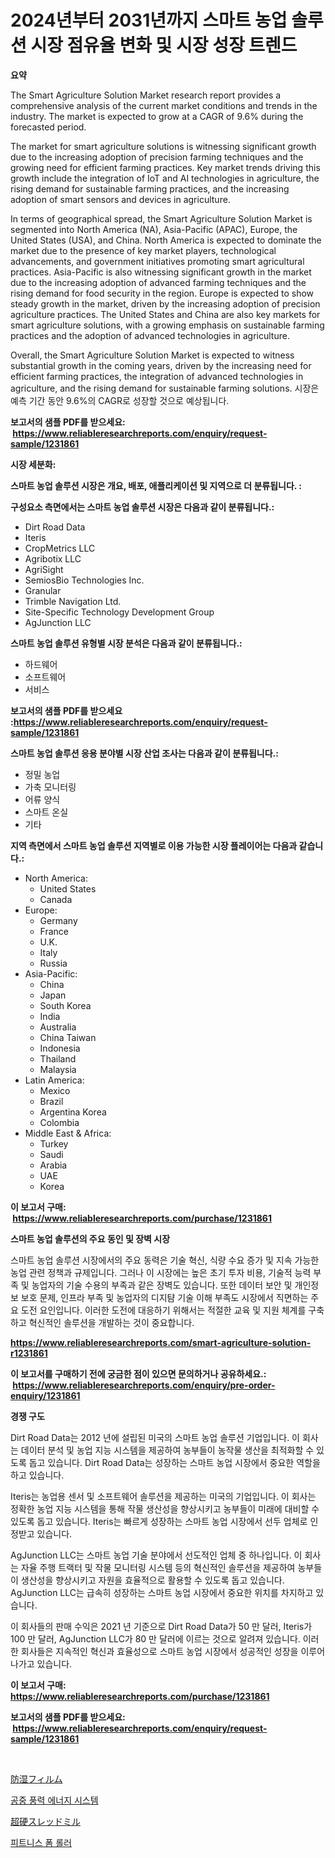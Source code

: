 <p><h1>2024년부터 2031년까지 스마트 농업 솔루션 시장 점유율 변화 및 시장 성장 트렌드</h1></p><p><strong>요약</strong></p>
<p><p>The Smart Agriculture Solution Market research report provides a comprehensive analysis of the current market conditions and trends in the industry. The market is expected to grow at a CAGR of 9.6% during the forecasted period.</p><p>The market for smart agriculture solutions is witnessing significant growth due to the increasing adoption of precision farming techniques and the growing need for efficient farming practices. Key market trends driving this growth include the integration of IoT and AI technologies in agriculture, the rising demand for sustainable farming practices, and the increasing adoption of smart sensors and devices in agriculture.</p><p>In terms of geographical spread, the Smart Agriculture Solution Market is segmented into North America (NA), Asia-Pacific (APAC), Europe, the United States (USA), and China. North America is expected to dominate the market due to the presence of key market players, technological advancements, and government initiatives promoting smart agricultural practices. Asia-Pacific is also witnessing significant growth in the market due to the increasing adoption of advanced farming techniques and the rising demand for food security in the region. Europe is expected to show steady growth in the market, driven by the increasing adoption of precision agriculture practices. The United States and China are also key markets for smart agriculture solutions, with a growing emphasis on sustainable farming practices and the adoption of advanced technologies in agriculture.</p><p>Overall, the Smart Agriculture Solution Market is expected to witness substantial growth in the coming years, driven by the increasing need for efficient farming practices, the integration of advanced technologies in agriculture, and the rising demand for sustainable farming solutions.  시장은 예측 기간 동안 9.6%의 CAGR로 성장할 것으로 예상됩니다.</p></p>
<p><strong>보고서의 샘플 PDF를 받으세요: &nbsp;<a href="https://www.reliableresearchreports.com/enquiry/request-sample/1231861">https://www.reliableresearchreports.com/enquiry/request-sample/1231861</a></strong></p>
<p><strong>시장 세분화:</strong></p>
<p><strong> 스마트 농업 솔루션 시장은 개요, 배포, 애플리케이션 및 지역으로 더 분류됩니다. :</strong></p>
<p><strong>구성요소 측면에서는 스마트 농업 솔루션 시장은 다음과 같이 분류됩니다.:</strong></p>
<p><ul><li>Dirt Road Data</li><li>Iteris</li><li>CropMetrics LLC</li><li>Agribotix LLC</li><li>AgriSight</li><li>SemiosBio Technologies Inc.</li><li>Granular</li><li>Trimble Navigation Ltd.</li><li>Site-Specific Technology Development Group</li><li>AgJunction LLC</li></ul></p>
<p><strong> 스마트 농업 솔루션 유형별 시장 분석은 다음과 같이 분류됩니다.:</strong></p>
<p><ul><li>하드웨어</li><li>소프트웨어</li><li>서비스</li></ul></p>
<p><strong>보고서의 샘플 PDF를 받으세요 :<a href="https://www.reliableresearchreports.com/enquiry/request-sample/1231861">https://www.reliableresearchreports.com/enquiry/request-sample/1231861</a></strong></p>
<p><strong> 스마트 농업 솔루션 응용 분야별 시장 산업 조사는 다음과 같이 분류됩니다.:</strong></p>
<p><ul><li>정밀 농업</li><li>가축 모니터링</li><li>어류 양식</li><li>스마트 온실</li><li>기타</li></ul></p>
<p><strong>지역 측면에서 스마트 농업 솔루션 지역별로 이용 가능한 시장 플레이어는 다음과 같습니다.:</strong></p>
<p><ul>
    <li>
        North America:
        <ul>
            <li>United States</li>
            <li>Canada</li>
        </ul>
    </li>
    <li>
        Europe:
        <ul>
            <li>Germany</li>
            <li>France</li>
            <li>U.K.</li>
            <li>Italy</li>
            <li>Russia</li>
        </ul>
    </li>
    <li>
        Asia-Pacific:
        <ul>
            <li>China</li>
            <li>Japan</li>
            <li>South Korea</li>
            <li>India</li>
            <li>Australia</li>
            <li>China Taiwan</li>
            <li>Indonesia</li>
            <li>Thailand</li>
            <li>Malaysia</li>
        </ul>
    </li>
    <li>
        Latin America:
        <ul>
            <li>Mexico</li>
            <li>Brazil</li>
            <li>Argentina Korea</li>
            <li>Colombia</li>
        </ul>
    </li>
    <li>
        Middle East & Africa:
        <ul>
            <li>Turkey</li>
            <li>Saudi</li>
            <li>Arabia</li>
            <li>UAE</li>
            <li>Korea</li>
        </ul>
    </li>
    </ul></p>
<p><strong>이 보고서 구매: &nbsp;<a href="https://www.reliableresearchreports.com/purchase/1231861">https://www.reliableresearchreports.com/purchase/1231861</a></strong></p>
<p><strong>스마트 농업 솔루션의 주요 동인 및 장벽 시장</strong></p>
<p><p>스마트 농업 솔루션 시장에서의 주요 동력은 기술 혁신, 식량 수요 증가 및 지속 가능한 농업 관련 정책과 규제입니다. 그러나 이 시장에는 높은 초기 투자 비용, 기술적 능력 부족 및 농업자의 기술 수용의 부족과 같은 장벽도 있습니다. 또한 데이터 보안 및 개인정보 보호 문제, 인프라 부족 및 농업자의 디지턈 기술 이해 부족도 시장에서 직면하는 주요 도전 요인입니다. 이러한 도전에 대응하기 위해서는 적절한 교육 및 지원 체계를 구축하고 혁신적인 솔루션을 개발하는 것이 중요합니다.</p></p>
<p><strong><a href="https://www.reliableresearchreports.com/smart-agriculture-solution-r1231861">https://www.reliableresearchreports.com/smart-agriculture-solution-r1231861</a></strong></p>
<p><strong>이 보고서를 구매하기 전에 궁금한 점이 있으면 문의하거나 공유하세요.: &nbsp;<a href="https://www.reliableresearchreports.com/enquiry/pre-order-enquiry/1231861">https://www.reliableresearchreports.com/enquiry/pre-order-enquiry/1231861</a></strong></p>
<p><strong>경쟁 구도</strong></p>
<p><p>Dirt Road Data는 2012 년에 설립된 미국의 스마트 농업 솔루션 기업입니다. 이 회사는 데이터 분석 및 농업 지능 시스템을 제공하여 농부들이 농작물 생산을 최적화할 수 있도록 돕고 있습니다. Dirt Road Data는 성장하는 스마트 농업 시장에서 중요한 역할을 하고 있습니다.</p><p>Iteris는 농업용 센서 및 소프트웨어 솔루션을 제공하는 미국의 기업입니다. 이 회사는 정확한 농업 지능 시스템을 통해 작물 생산성을 향상시키고 농부들이 미래에 대비할 수 있도록 돕고 있습니다. Iteris는 빠르게 성장하는 스마트 농업 시장에서 선두 업체로 인정받고 있습니다.</p><p>AgJunction LLC는 스마트 농업 기술 분야에서 선도적인 업체 중 하나입니다. 이 회사는 자율 주행 트랙터 및 작물 모니터링 시스템 등의 혁신적인 솔루션을 제공하여 농부들이 생산성을 향상시키고 자원을 효율적으로 활용할 수 있도록 돕고 있습니다. AgJunction LLC는 급속히 성장하는 스마트 농업 시장에서 중요한 위치를 차지하고 있습니다.</p><p>이 회사들의 판매 수익은 2021 년 기준으로 Dirt Road Data가 50 만 달러, Iteris가 100 만 달러, AgJunction LLC가 80 만 달러에 이르는 것으로 알려져 있습니다. 이러한 회사들은 지속적인 혁신과 효율성으로 스마트 농업 시장에서 성공적인 성장을 이루어나가고 있습니다.</p></p>
<p><strong>이 보고서 구매: &nbsp; <a href="https://www.reliableresearchreports.com/purchase/1231861">https://www.reliableresearchreports.com/purchase/1231861</a></strong></p>
<p><strong>보고서의 샘플 PDF를 받으세요: &nbsp;<a href="https://www.reliableresearchreports.com/enquiry/request-sample/1231861">https://www.reliableresearchreports.com/enquiry/request-sample/1231861</a></strong><strong></strong></p>
<p>&nbsp;</p>
<p><p><a href="https://medium.com/@pollynsatcherayted345/vapor-barrier-films%E5%B8%82%E5%A0%B4%E3%81%AE%E8%A6%8F%E6%A8%A1-cagr-%E3%83%88%E3%83%AC%E3%83%B3%E3%83%89-2024-2030-99658392a41e">防湿フィルム</a></p><p><a href="https://medium.com/@sillysally687568/%EA%B3%B5%EC%A4%91-%ED%92%8D%EB%A0%A5-%EB%B0%9C%EC%A0%84-%EC%8B%9C%EC%8A%A4%ED%85%9C-%EC%8B%9C%EC%9E%A5-%EC%8B%9C%EC%9E%A5-cagr-%EC%8B%9C%EC%9E%A5-%EB%8F%99%ED%96%A5-%EB%B0%8F-%EC%84%B1%EC%9E%A5-%EC%A0%84%EB%9E%B5%EC%97%90-%EB%8C%80%ED%95%9C-%ED%86%B5%EC%B0%B0%EB%A0%A5-97168e35d90d">공중 풍력 에너지 시스템</a></p><p><a href="https://medium.com/@nicholas.ellison0076890/%E3%82%AB%E3%83%BC%E3%83%90%E3%82%A4%E3%83%89%E3%82%B9%E3%83%AC%E3%83%83%E3%83%89%E3%83%9F%E3%83%AB%E5%B8%82%E5%A0%B4%E3%81%AF%E5%B8%82%E5%A0%B4%E3%82%B7%E3%82%A7%E3%82%A2-%E5%B8%82%E5%A0%B4%E3%83%88%E3%83%AC%E3%83%B3%E3%83%89-%E5%B8%82%E5%A0%B4%E6%88%90%E9%95%B7%E3%81%AB%E9%96%A2%E3%81%99%E3%82%8B%E6%83%85%E5%A0%B1%E3%82%92%E6%8F%90%E4%BE%9B%E3%81%97%E3%81%BE%E3%81%99-20e3c1444a13">超硬スレッドミル</a></p><p><a href="https://medium.com/@bobbyreitenberg879562023/%ED%94%BC%ED%8A%B8%EB%8B%88%EC%8A%A4-%ED%8F%BC-%EB%A1%A4%EB%9F%AC-%EC%8B%9C%EC%9E%A5-%EC%A0%90%EC%9C%A0%EC%9C%A8-%EB%B3%80%ED%99%94-%EB%B0%8F-%EC%8B%9C%EC%9E%A5-%EC%84%B1%EC%9E%A5-%ED%8A%B8%EB%A0%8C%EB%93%9C-2024%EB%85%84-2031%EB%85%84-a7e8d0f57ad4">피트니스 폼 롤러</a></p></p>